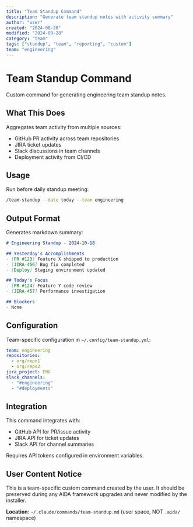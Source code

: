 ```yaml
---
title: "Team Standup Command"
description: "Generate team standup notes with activity summary"
author: "user"
created: "2024-08-20"
modified: "2024-09-28"
category: "team"
tags: ["standup", "team", "reporting", "custom"]
team: "engineering"
---
```


# Team Standup Command

Custom command for generating engineering team standup notes.

## What This Does

Aggregates team activity from multiple sources:

- GitHub PR activity across team repositories
- JIRA ticket updates
- Slack discussions in team channels
- Deployment activity from CI/CD

## Usage

Run before daily standup meeting:

```bash
/team-standup --date today --team engineering
```

## Output Format

Generates markdown summary:

```markdown
# Engineering Standup - 2024-10-18

## Yesterday's Accomplishments
- [PR #123] Feature X shipped to production
- [JIRA-456] Bug fix completed
- [Deploy] Staging environment updated

## Today's Focus
- [PR #124] Feature Y code review
- [JIRA-457] Performance investigation

## Blockers
- None
```

## Configuration

Team-specific configuration in `~/.config/team-standup.yml`:

```yaml
team: engineering
repositories:
  - org/repo1
  - org/repo2
jira_project: ENG
slack_channels:
  - "#engineering"
  - "#deployments"
```

## Integration

This command integrates with:

- GitHub API for PR/issue activity
- JIRA API for ticket updates
- Slack API for channel summaries

Requires API tokens configured in environment variables.

## User Content Notice

This is a team-specific custom command created by the user. It should be preserved during any AIDA framework upgrades and never modified by the installer.

**Location**: `~/.claude/commands/team-standup.md` (user space, NOT `.aida/` namespace)
